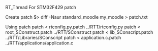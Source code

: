 RT_Thread For STM32F429 patch

Create patch
$> diff -Naur standard_moodle my_moodle > patch.txt

Using patch
patch < rtconfig.py.patch ../RTT/rtconfig.py
patch < root_SConstruct.patch ../RTT/SConstruct
patch < lib_SConscript.patch ../RTT/Libraries/SConscript
patch < application.c.patch ../RTT/applications/application.c
